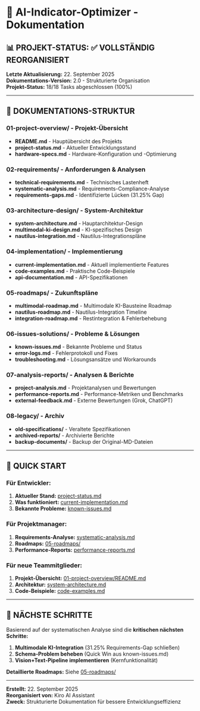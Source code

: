 # 🧠 AI-Indicator-Optimizer - Dokumentation

## 📊 **PROJEKT-STATUS: ✅ VOLLSTÄNDIG REORGANISIERT**

**Letzte Aktualisierung:** 22. September 2025  
**Dokumentations-Version:** 2.0 - Strukturierte Organisation  
**Projekt-Status:** 18/18 Tasks abgeschlossen (100%)  

---

## 📁 **DOKUMENTATIONS-STRUKTUR**

### **01-project-overview/** - Projekt-Übersicht
- **README.md** - Hauptübersicht des Projekts
- **project-status.md** - Aktueller Entwicklungsstand
- **hardware-specs.md** - Hardware-Konfiguration und -Optimierung

### **02-requirements/** - Anforderungen & Analysen
- **technical-requirements.md** - Technisches Lastenheft
- **systematic-analysis.md** - Requirements-Compliance-Analyse
- **requirements-gaps.md** - Identifizierte Lücken (31.25% Gap)

### **03-architecture-design/** - System-Architektur
- **system-architecture.md** - Hauptarchitektur-Design
- **multimodal-ki-design.md** - KI-spezifisches Design
- **nautilus-integration.md** - Nautilus-Integrationspläne

### **04-implementation/** - Implementierung
- **current-implementation.md** - Aktuell implementierte Features
- **code-examples.md** - Praktische Code-Beispiele
- **api-documentation.md** - API-Spezifikationen

### **05-roadmaps/** - Zukunftspläne
- **multimodal-roadmap.md** - Multimodale KI-Bausteine Roadmap
- **nautilus-roadmap.md** - Nautilus-Integration Timeline
- **integration-roadmap.md** - Restintegration & Fehlerbehebung

### **06-issues-solutions/** - Probleme & Lösungen
- **known-issues.md** - Bekannte Probleme und Status
- **error-logs.md** - Fehlerprotokoll und Fixes
- **troubleshooting.md** - Lösungsansätze und Workarounds

### **07-analysis-reports/** - Analysen & Berichte
- **project-analysis.md** - Projektanalysen und Bewertungen
- **performance-reports.md** - Performance-Metriken und Benchmarks
- **external-feedback.md** - Externe Bewertungen (Grok, ChatGPT)

### **08-legacy/** - Archiv
- **old-specifications/** - Veraltete Spezifikationen
- **archived-reports/** - Archivierte Berichte
- **backup-documents/** - Backup der Original-MD-Dateien

---

## 🎯 **QUICK START**

### **Für Entwickler:**
1. **Aktueller Stand:** [project-status.md](01-project-overview/project-status.md)
2. **Was funktioniert:** [current-implementation.md](04-implementation/current-implementation.md)
3. **Bekannte Probleme:** [known-issues.md](06-issues-solutions/known-issues.md)

### **Für Projektmanager:**
1. **Requirements-Analyse:** [systematic-analysis.md](02-requirements/systematic-analysis.md)
2. **Roadmaps:** [05-roadmaps/](05-roadmaps/)
3. **Performance-Reports:** [performance-reports.md](07-analysis-reports/performance-reports.md)

### **Für neue Teammitglieder:**
1. **Projekt-Übersicht:** [01-project-overview/README.md](01-project-overview/README.md)
2. **Architektur:** [system-architecture.md](03-architecture-design/system-architecture.md)
3. **Code-Beispiele:** [code-examples.md](04-implementation/code-examples.md)

---

## 🚀 **NÄCHSTE SCHRITTE**

Basierend auf der systematischen Analyse sind die **kritischen nächsten Schritte:**

1. **Multimodale KI-Integration** (31.25% Requirements-Gap schließen)
2. **Schema-Problem beheben** (Quick Win aus known-issues.md)
3. **Vision+Text-Pipeline implementieren** (Kernfunktionalität)

**Detaillierte Roadmaps:** Siehe [05-roadmaps/](05-roadmaps/)

---

**Erstellt:** 22. September 2025  
**Reorganisiert von:** Kiro AI Assistant  
**Zweck:** Strukturierte Dokumentation für bessere Entwicklungseffizienz